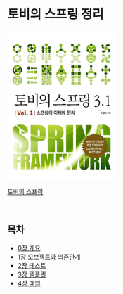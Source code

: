 # 토비의 스프링 정리

<img src="./image/800x0.png" width="250" />

[토비의 스프링](http://www.yes24.com/Product/Goods/76074405?OzSrank=2)

<br>

## 목차
* [0장 개요](https://github.com/binghe819/TIL/blob/master/Spring/%ED%86%A0%EB%B9%84%EC%9D%98%20%EC%8A%A4%ED%94%84%EB%A7%81/0%EC%9E%A5%20%EC%8A%A4%ED%94%84%EB%A7%81%EC%9D%B4%EB%9E%80.md)
* [1장 오브젝트와 의존관계](https://github.com/binghe819/TIL/blob/master/Spring/%ED%86%A0%EB%B9%84%EC%9D%98%20%EC%8A%A4%ED%94%84%EB%A7%81/1%EC%9E%A5%20%EC%98%A4%EB%B8%8C%EC%A0%9D%ED%8A%B8%EC%99%80%20%EC%9D%98%EC%A1%B4%EA%B4%80%EA%B3%84.md)
* [2장 테스트](https://github.com/binghe819/TIL/blob/master/Spring/%ED%86%A0%EB%B9%84%EC%9D%98%20%EC%8A%A4%ED%94%84%EB%A7%81/2%EC%9E%A5%20%ED%85%8C%EC%8A%A4%ED%8A%B8.md)
* [3장 템플릿](https://github.com/binghe819/TIL/blob/master/Spring/%ED%86%A0%EB%B9%84%EC%9D%98%20%EC%8A%A4%ED%94%84%EB%A7%81/3%EC%9E%A5%20%ED%85%9C%ED%94%8C%EB%A6%BF.md)
* [4장 예외](https://github.com/binghe819/TIL/blob/master/Spring/%ED%86%A0%EB%B9%84%EC%9D%98%20%EC%8A%A4%ED%94%84%EB%A7%81/4%EC%9E%A5%20%EC%98%88%EC%99%B8.md)


